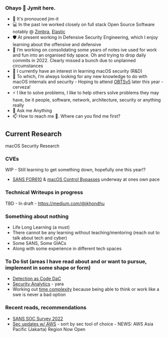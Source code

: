 ### Ohayo 👋 Jymit here.
<!--
**Jymit/jymit** is a ✨ _special_ ✨ repository because its `README.md` (this file) appears on your GitHub profile
Here are some ideas to get you started:
- 👯 I’m looking to collaborate on 
- 🤔 I’m looking for help with
- 😄 Pronouns:
-->
- 🤔 It's pronouced jim-it
- 💻 In the past ive worked closely on full stack Open Source Software notably @ [Zimbra](https://www.zimbra.com/), [Elastic](https://www.elastic.co/)
- 🛡️ At present working in Defensive Security Engineering, which I enjoy learning about the offensive and defensive
- 🔭 I’m working on consolidating some years of notes ive used for work and fun into an organised tidy space. Oh and trying to drop daily commits in 2022. Clearly missed a bunch due to unplanned circumstances
- 🌱 I currently have an interest in learning macOS security (R&D)
- 🤔 To which, I’m always looking for any new knowledge to do with macOS internals and security - Hoping to attend [OBTSv5](https://objectivebythesea.org/v5/) later this year - cerveza!
- ⚡ I like to solve problems, I like to help others solve problems they may have, be it people, software, network, architecture, security or anything really
- 💬 Ask me Anything
- 📫 How to reach me 🤔. Where can you find me first?

## Current Research
macOS Security Research
### CVEs
WIP - Still learning to get something down, hopefully one this year!?
- [SANS FOR610](https://www.sans.org/cyber-security-courses/reverse-engineering-malware-malware-analysis-tools-techniques/) & [macOS Control Bypasses](https://www.offensive-security.com/exp312-osmr/) underway at ones own pace
### Technical Writeups in progress
TBD - In draft -	https://medium.com/@jkhondhu
### Something about nothing
- Life Long Learning (a must)
- There cannot be any learning without teaching/mentoring (reach out to talk about tech and cyber)
- Some SANS, Some GIACs
- Along with some experience in different tech spaces
### To Do list (areas I have read about and or want to pursue, implement in some shape or form)
- [Detection as Code DaC](https://www.cpomagazine.com/cyber-security/why-detection-as-code-is-the-future-of-threat-detection/)
- [Security Analytics](https://github.com/GoogleCloudPlatform/security-analytics) - yara 
- Working out [time complexity](https://adrianmejia.com/how-to-find-time-complexity-of-an-algorithm-code-big-o-notation) because being able to think or work like a swe is never a bad option
### Recent reads, recommendations
- [SANS SOC Survey 2022](https://go.chronicle.security/hubfs/SANS_2022_SOC_Survey.pdf) 
- [Sec updates w/ AWS](https://aws.amazon.com/about-aws/whats-new/2022/) - sort by sec tool of choice - NEWS: AWS Asia Pacific (Jakarta) Region Now Open

